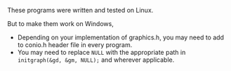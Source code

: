 These programs were written and tested on Linux. 

But to make them work on Windows, 

- Depending on your implementation of graphics.h, you may need to add to conio.h header file in every program. 
- You may need to replace `NULL`  with the appropriate path in `initgraph(&gd, &gm, NULL);` and wherever applicable. 

